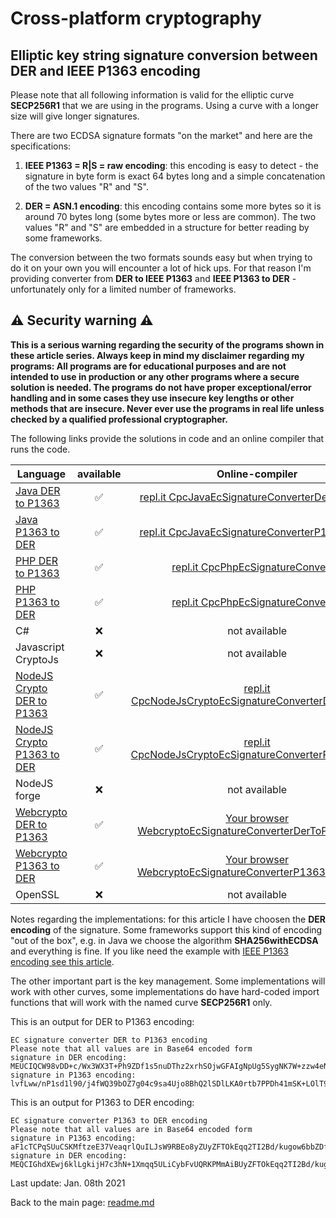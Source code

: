 # Cross-platform cryptography

## Elliptic key string signature conversion between DER and IEEE P1363  encoding

Please note that all following information is valid for the elliptic curve **SECP256R1** that we are using in the programs. Using a curve with a longer size will give longer signatures.

There are two ECDSA signature formats "on the market" and here are the specifications:

1. **IEEE P1363 = R|S = raw encoding**: this encoding is easy to detect - the signature in byte form is exact 64 bytes long and a simple concatenation of the two values "R" and "S".

2. **DER = ASN.1 encoding**: this encoding contains some more bytes so it is around 70 bytes long (some bytes more or less are common). The two values "R" and "S" are embedded in a structure for better reading by some frameworks. 

The conversion between the two formats sounds easy but when trying to do it on your own you will encounter a lot of hick ups. For that reason I'm providing converter from **DER to IEEE P1363** and **IEEE P1363 to DER** - unfortunately only for a limited number of frameworks.

## :warning: Security warning :warning:

**This is a serious warning regarding the security of the programs shown in these article series.  Always keep in mind my disclaimer regarding my programs: All programs are for educational purposes and are not intended to use in production or any other programs where a  secure solution is needed. The programs do not have proper exceptional/error handling and in some cases they use insecure key lengths or other methods that are insecure. Never ever use the programs in real life unless checked by a qualified professional cryptographer.**

The following links provide the solutions in code and an online compiler that runs the code.

| Language | available | Online-compiler
| ------ | :---: | :----: |
| [Java DER to P1363](EcSignatureConverter/EcSignatureConverterDerToP1363.java) | :white_check_mark: | [repl.it CpcJavaEcSignatureConverterDerToP1363](https://repl.it/@javacrypto/CpcJavaEcSignatureConvertDerToP1363#Main.java/)
| [Java P1363 to DER](EcSignatureConverter/EcSignatureConverterP1363ToDer.java) | :white_check_mark: | [repl.it CpcJavaEcSignatureConverterP1363ToDer](https://repl.it/@javacrypto/CpcJavaEcSignatureConvertP1363ToDer#Main.java/)
| [PHP DER to P1363](EcSignatureConverter/EcSignatureConverterDerToP1363.php) | :white_check_mark: | [repl.it CpcPhpEcSignatureConverter](https://repl.it/@javacrypto/CpcPhpEcSignatureConvertDerToP1363#main.php/)
| [PHP P1363 to DER](EcSignatureConverter/EcSignatureConverterP1363ToDer.php) | :white_check_mark: | [repl.it CpcPhpEcSignatureConverter](https://repl.it/@javacrypto/CpcPhpEcSignatureConvertP1363ToDer#main.php/)
| C# | :x: | not available
| Javascript CryptoJs | :x: | not available
| [NodeJS Crypto DER to P1363](EcSignatureConverter/EcSignatureConverterDerToP1363NodeJsCrypto.js) | :white_check_mark: | [repl.it CpcNodeJsCryptoEcSignatureConverterDerToP1363](https://repl.it/@javacrypto/CpcNodeJsCryptoConvertDerToP1363#index.js/)
| [NodeJS Crypto P1363 to DER](EcSignatureConverter/EcSignatureConverterP1363ToDerNodeJsCrypto.js) | :white_check_mark: | [repl.it CpcNodeJsCryptoEcSignatureConverterP1363ToDer](https://repl.it/@javacrypto/CpcNodeJsCryptoConvertP1363ToDer#index.js/)
| NodeJS forge | :x: | not available
| [Webcrypto DER to P1363](EcSignatureConverter/ecsignatureconverterdertop1363.html) | :white_check_mark: | [Your browser WebcryptoEcSignatureConverterDerToP1363.html](https://java-crypto.github.io/cross_platform_crypto/EcSignatureConverter/ecsignatureconverterdertop1363.html)
| [Webcrypto P1363 to DER](EcSignatureConverter/ecsignatureconverterp1363toder.html) | :white_check_mark: | [Your browser WebcryptoEcSignatureConverterP1363ToDer.html](https://java-crypto.github.io/cross_platform_crypto/EcSignatureConverter/ecsignatureconverterp1363toder.html)
| OpenSSL | :x: | not available

Notes regarding the implementations: for this article I have choosen the **DER encoding** of the signature. Some frameworks support this kind of encoding "out of the box", e.g. in Java we choose the algorithm **SHA256withECDSA** and everything is fine. If you like need the example with [IEEE P1363 encoding see this article](ecdsa_signature_ieee_p1363_string.md).

The other important part is the key management. Some implementations will work with other curves, some implementations do have hard-coded import functions that will work with the named curve **SECP256R1** only.

This is an output for DER to P1363 encoding:

```plaintext
EC signature converter DER to P1363 encoding
Please note that all values are in Base64 encoded form
signature in DER encoding:   MEUCIQCW98vDD+c/Wx3WX3T+Ph9ZDf1s5nuDThz2xrhSOjwGFAIgNpUg5SygNK7W+zzw4eNZkivizpU/UUXMMR2zPw2D7J4=
signature in P1363 encoding: lvfLww/nP1sd1l90/j4fWQ39bOZ7g04c9sa4Ujo8BhQ2lSDlLKA0rtb7PPDh41mSK+LOlT9RRcwxHbM/DYPsng==
```

This is an output for P1363 to DER encoding:

```plaintext
EC signature converter P1363 to DER encoding
Please note that all values are in Base64 encoded form
signature in P1363 encoding: aF1cTCPqSUuCSKMftzeE37VeaqrlQuILJsW9RBEo8yZUyZFTOkEqq2TI2Bd/kugow6bbZDfhtsB3QwbZ55aOmQ==
signature in DER encoding:   MEQCIGhdXEwj6klLgkijH7c3hN+1Xmqq5ULiCybFvUQRKPMmAiBUyZFTOkEqq2TI2Bd/kugow6bbZDfhtsB3QwbZ55aOmQ==
```

Last update: Jan. 08th 2021

Back to the main page: [readme.md](readme.md)